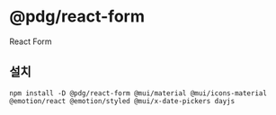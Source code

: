 # @pdg/react-form

React Form

## 설치
```
npm install -D @pdg/react-form @mui/material @mui/icons-material @emotion/react @emotion/styled @mui/x-date-pickers dayjs
```
